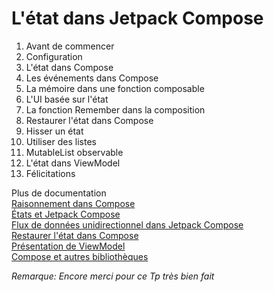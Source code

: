 # L'état dans Jetpack Compose

1. Avant de commencer
2. Configuration
3. L'état dans Compose
4. Les événements dans Compose
5. La mémoire dans une fonction composable
6. L'UI basée sur l'état
7. La fonction Remember dans la composition
8. Restaurer l'état dans Compose
9. Hisser un état
10. Utiliser des listes
11. MutableList observable
12. L'état dans ViewModel
13. Félicitations

Plus de documentation<br>
[Raisonnement dans Compose](https://developer.android.com/develop/ui/compose/mental-model?hl=fr)<br>
[États et Jetpack Compose](https://developer.android.com/develop/ui/compose/state?hl=fr)<br>
[Flux de données unidirectionnel dans Jetpack Compose](https://developer.android.com/develop/ui/compose/architecture?hl=fr#udf-compose)<br>
[Restaurer l'état dans Compose](https://developer.android.com/develop/ui/compose/state?hl=fr#restore-ui-state)<br>
[Présentation de ViewModel](https://developer.android.com/topic/libraries/architecture/viewmodel?hl=fr)<br>
[Compose et autres bibliothèques](https://developer.android.com/develop/ui/compose/libraries?hl=fr)<br>

*Remarque: Encore merci pour ce Tp très bien fait*